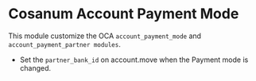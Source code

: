 Cosanum Account Payment Mode
============================

This module customize the OCA `account_payment_mode` and `account_payment_partner modules`.

* Set the `partner_bank_id` on account.move when the Payment mode is changed.
